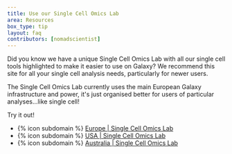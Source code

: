 ```yaml
---
title: Use our Single Cell Omics Lab
area: Resources
box_type: tip
layout: faq
contributors: [nomadscientist]
---
```


Did you know we have a unique Single Cell Omics Lab with all our single cell tools highlighted to make it easier to use on Galaxy? We recommend this site for all your single cell analysis needs, particularly for newer users.

The Single Cell Omics Lab currently uses the main European Galaxy infrastructure and power, it's just organised better for users of particular analyses...like single cell!

Try it out!

 - {% icon subdomain %} [Europe | Single Cell Omics Lab](https://singlecell.usegalaxy.eu)
 - {% icon subdomain %} [USA | Single Cell Omics Lab](https://singlecell.usegalaxy.org)
 - {% icon subdomain %} [Australia | Single Cell Omics Lab](https://singlecell.usegalaxy.org.au)
